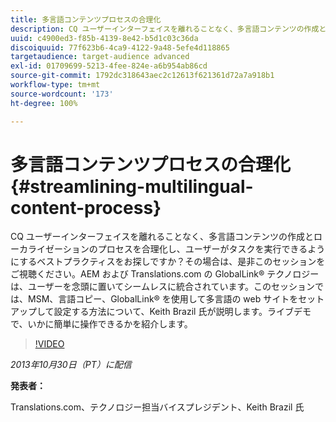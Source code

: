```yaml
---
title: 多言語コンテンツプロセスの合理化
description: CQ ユーザーインターフェイスを離れることなく、多言語コンテンツの作成とローカライゼーションのプロセスを合理化し、ユーザーがタスクを実行できるようにするベストプラクティスについて説明します。AEM および Translations.com の GlobalLink® テクノロジーは、ユーザーを念頭に置いてシームレスに統合されています。MSM、言語コピー、GlobalLink® を使用して、多言語 web サイトをセットアップして設定する方法について、Keith Brazil 氏のデモをご覧ください。ライブデモで、いかに簡単に操作できるかを紹介します。
uuid: c4900ed3-f85b-4139-8e42-b5d1c03c36da
discoiquuid: 77f623b6-4ca9-4122-9a48-5efe4d118865
targetaudience: target-audience advanced
exl-id: 01709699-5213-4fee-824e-a6b954ab86cd
source-git-commit: 1792dc318643aec2c12613f621361d72a7a918b1
workflow-type: tm+mt
source-wordcount: '173'
ht-degree: 100%

---
```


# 多言語コンテンツプロセスの合理化{#streamlining-multilingual-content-process}

CQ ユーザーインターフェイスを離れることなく、多言語コンテンツの作成とローカライゼーションのプロセスを合理化し、ユーザーがタスクを実行できるようにするベストプラクティスをお探しですか？その場合は、是非このセッションをご視聴ください。AEM および Translations.com の GlobalLink® テクノロジーは、ユーザーを念頭に置いてシームレスに統合されています。このセッションでは、MSM、言語コピー、GlobalLink® を使用して多言語の web サイトをセットアップして設定する方法について、Keith Brazil 氏が説明します。ライブデモで、いかに簡単に操作できるかを紹介します。

>[!VIDEO](https://video.tv.adobe.com/v/19569/?quality=9)

*2013年10月30日（PT）に配信*

**発表者：**

Translations.com、テクノロジー担当バイスプレジデント、Keith Brazil 氏

<!--
[Get back to the Overview](https://helpx.adobe.com/experience-manager/kt/eseminars/gems/aem-index.html)
-->
